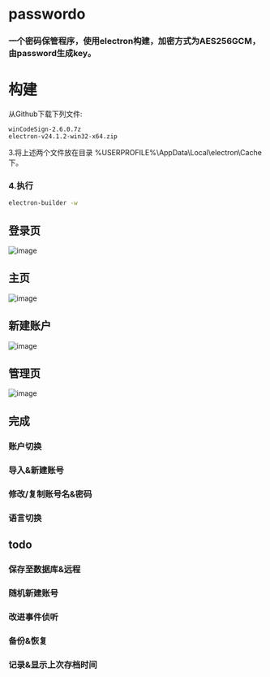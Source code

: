 # passwordo
### 一个密码保管程序，使用electron构建，加密方式为AES256GCM，由password生成key。

# 构建
从Github下载下列文件:
```
winCodeSign-2.6.0.7z
electron-v24.1.2-win32-x64.zip
```
3.将上述两个文件放在目录 %USERPROFILE%\AppData\Local\electron\Cache 下。
### 4.执行
```bash
electron-builder -w
```
## 登录页
![image](https://user-images.githubusercontent.com/103351906/234022344-d94dac6f-0fe9-4f42-85d6-1a7d194fd50f.png)

## 主页
![image](https://user-images.githubusercontent.com/103351906/234022413-c8c01d94-6849-4931-a024-444099af550f.png)

## 新建账户

![image](https://user-images.githubusercontent.com/103351906/234022584-454efabc-19ee-4472-9c0c-4128a66f42bf.png)

## 管理页
![image](https://user-images.githubusercontent.com/103351906/234022497-818cf35e-88dd-4e73-9339-ec35d34152d5.png)

## 完成

### 账户切换 
### 导入&新建账号
### 修改/复制账号名&密码
### 语言切换

## todo 

### 保存至数据库&远程
### 随机新建账号
### 改进事件侦听
### 备份&恢复
### 记录&显示上次存档时间
